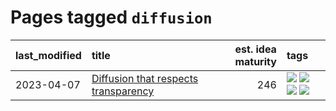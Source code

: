 # Pages tagged `diffusion`

|last_modified|title|est. idea maturity|tags
|:---|:---|---:|:---|
|2023-04-07|[Diffusion that respects transparency](../diffusion-that-respects-transparency.md)|246|[![](https://img.shields.io/badge/tag-completed-4072a1)](../tags/completed.md) [![](https://img.shields.io/badge/tag-diffusion-7385b0)](../tags/diffusion.md) [![](https://img.shields.io/badge/tag-image_processing-7a169c)](../tags/image_processing.md) [![](https://img.shields.io/badge/tag-transparency-2229ca)](../tags/transparency.md)|